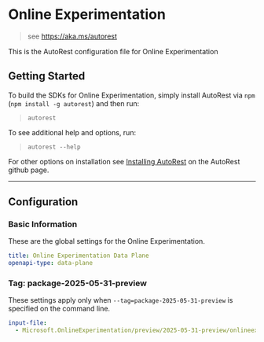 # Online Experimentation

> see https://aka.ms/autorest

This is the AutoRest configuration file for Online Experimentation

## Getting Started

To build the SDKs for Online Experimentation, simply install AutoRest via `npm` (`npm install -g autorest`) and then run:

> `autorest`

To see additional help and options, run:

> `autorest --help`

For other options on installation see [Installing AutoRest](https://aka.ms/autorest/install) on the AutoRest github page.

---

## Configuration

### Basic Information

These are the global settings for the Online Experimentation.

```yaml
title: Online Experimentation Data Plane
openapi-type: data-plane
```


### Tag: package-2025-05-31-preview

These settings apply only when `--tag=package-2025-05-31-preview` is specified on the command line.

```yaml $(tag) == 'package-2025-05-31-preview'
input-file:
  - Microsoft.OnlineExperimentation/preview/2025-05-31-preview/onlineexperimentation.json
```